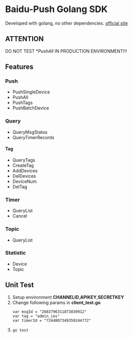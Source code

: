 # Baidu-Push Golang SDK
Developed with golang, no other dependencies. [official site](https://push.baidu.com)
## ATTENTION
DO NOT TEST **PushAll* IN PRODUCTION ENVIRONMENT!!!

## Features

### Push
+ PushSingleDevice
+ PushAll 
+ PushTags
+ PushBatchDevice

### Query
+ QueryMsgStatus
+ QueryTimerRecords

#### Tag
+ QueryTags
+ CreateTag
+ AddDevices
+ DelDevices
+ DeviceNum
+ DelTag

### Timer
+ QueryList
+ Cancel

### Topic
+ QueryList

### Statistic
+ Device
+ Topic

## Unit Test
1. Setup environment **CHANNELID**,**APIKEY**,**SECRETKEY**
2. Change following params in **client_test.go** 
    ```
    var msgId = "2683796311873830912"
    var tag = "admin_ios"
    var timerId = "7244807349359244772"
    ```
3. `go test`
